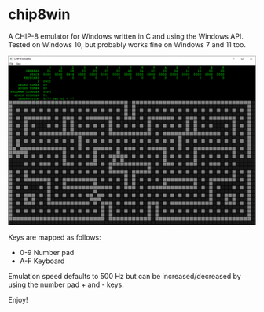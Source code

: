 # chip8win
A CHIP-8 emulator for Windows written in C and using the Windows API.  Tested on Windows 10, but probably works fine on Windows 7 and 11 too.

![Alt text](screenshot.png?raw=true "Title")

Keys are mapped as follows:

* 0-9 Number pad
* A-F Keyboard

Emulation speed defaults to 500 Hz but can be increased/decreased by using the number pad + and - keys.

Enjoy!